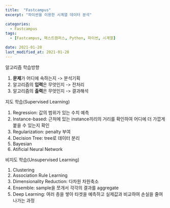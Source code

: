 ```yaml
---
title:  "Fastcampus"
excerpt: "파이썬을 이용한 시계열 데이터 분석"

categories:
  - Fastcampus
tags:
  - [Fastcampus, 패스트캠퍼스, Python, 파이썬, 시계열]

date: 2021-01-28
last_modified_at: 2021-01-28
---
```


알고리즘 학습방향
1) **문제**가 어디에 속하는지 -> 분석기획
2) 알고리즘의 **입력**은 무엇인지 -> 전처리
3) 알고리즘의 **출력**은 무엇인지 -> 결과해석

지도 학습(Supervised Learning)
1) Regression: 값의 범위가 있는 수치 예측
2) Instance-based: 근처에 있는 instance끼리의 거리를 확인하여 어디에 더 가깝게 붙을 수 있는지 확인
3) Regularization: penalty 부여
4) Decision Tree: tree로 데이터 분리
5) Bayesian
6) Atificial Neural Network

비지도 학습(Unsupervised Learning)
1) Clustering
2) Association Rule Learning
3) Dimensionality Reduction: 다차원 차원축소
4) Ensemble: sample을 쪼개서 각각의 결과를 aggregate
5) Deep Learning: 여러 층을 쌓아 타겟을 예측하고 실제값과 비교하여 손실을 줄여나가는 과정